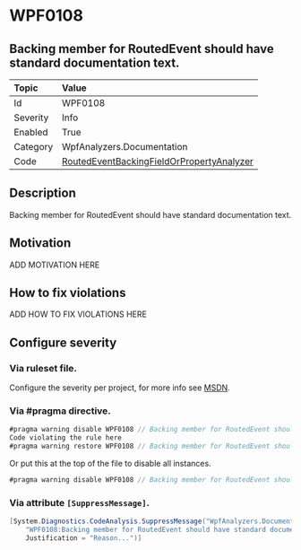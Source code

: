 # WPF0108
## Backing member for RoutedEvent should have standard documentation text.

| Topic    | Value
| :--      | :--
| Id       | WPF0108
| Severity | Info
| Enabled  | True
| Category | WpfAnalyzers.Documentation
| Code     | [RoutedEventBackingFieldOrPropertyAnalyzer](https://github.com/DotNetAnalyzers/WpfAnalyzers/blob/master/WpfAnalyzers/Analyzers/RoutedEventBackingFieldOrPropertyAnalyzer.cs)


## Description

Backing member for RoutedEvent should have standard documentation text.

## Motivation

ADD MOTIVATION HERE

## How to fix violations

ADD HOW TO FIX VIOLATIONS HERE

<!-- start generated config severity -->
## Configure severity

### Via ruleset file.

Configure the severity per project, for more info see [MSDN](https://msdn.microsoft.com/en-us/library/dd264949.aspx).

### Via #pragma directive.
```C#
#pragma warning disable WPF0108 // Backing member for RoutedEvent should have standard documentation text.
Code violating the rule here
#pragma warning restore WPF0108 // Backing member for RoutedEvent should have standard documentation text.
```

Or put this at the top of the file to disable all instances.
```C#
#pragma warning disable WPF0108 // Backing member for RoutedEvent should have standard documentation text.
```

### Via attribute `[SuppressMessage]`.

```C#
[System.Diagnostics.CodeAnalysis.SuppressMessage("WpfAnalyzers.Documentation", 
    "WPF0108:Backing member for RoutedEvent should have standard documentation text.", 
    Justification = "Reason...")]
```
<!-- end generated config severity -->